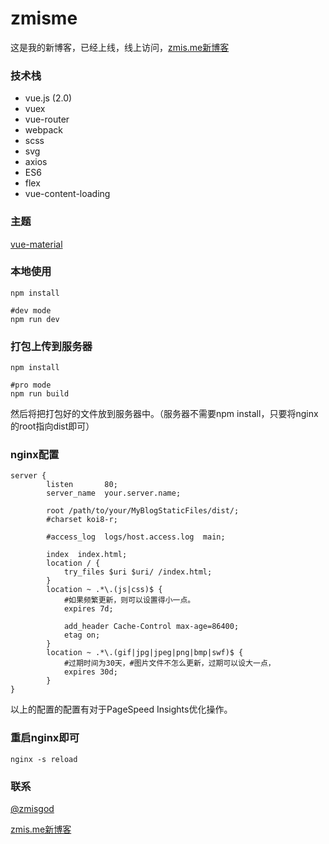 # zmisme

这是我的新博客，已经上线，线上访问，<a href="https://zmis.me">zmis.me新博客</a>

### 技术栈

- vue.js (2.0)
- vuex
- vue-router
- webpack
- scss
- svg
- axios
- ES6
- flex
- vue-content-loading

### 主题
<a href="https://github.com/vuematerial/vue-material">vue-material</a>

### 本地使用
```
npm install

#dev mode
npm run dev
```

### 打包上传到服务器
```
npm install

#pro mode
npm run build
```
然后将把打包好的文件放到服务器中。（服务器不需要npm install，只要将nginx的root指向dist即可）

### nginx配置
```
server {
        listen       80;
        server_name  your.server.name;

        root /path/to/your/MyBlogStaticFiles/dist/;
        #charset koi8-r;

        #access_log  logs/host.access.log  main;

        index  index.html;
        location / {
            try_files $uri $uri/ /index.html;
        }
        location ~ .*\.(js|css)$ {
            #如果频繁更新，则可以设置得小一点。
            expires 7d;

            add_header Cache-Control max-age=86400;
            etag on;
        }
        location ~ .*\.(gif|jpg|jpeg|png|bmp|swf)$ {
            #过期时间为30天，#图片文件不怎么更新，过期可以设大一点，
            expires 30d;
        }
}
```
以上的配置的配置有对于PageSpeed Insights优化操作。

### 重启nginx即可
```
nginx -s reload
```

### 联系

<a href="https://weibo.com/zmisgod">@zmisgod</a>

<a href="https://zmis.me">zmis.me新博客</a>